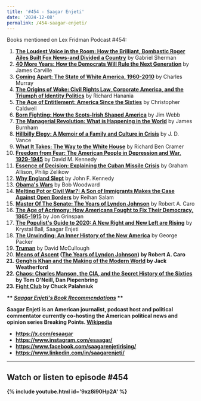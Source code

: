 ```yaml
---
title: '#454 - Saagar Enjeti'
date: '2024-12-08'
permalink: /454-saagar-enjeti/
---
```


Books mentioned on Lex Fridman Podcast #454:

1. <b><a href="https://amzn.to/4iWhzhb" target="_blank" rel="sponsored noopener noreferrer">The Loudest Voice in the Room: How the Brilliant, Bombastic Roger Ailes Built Fox News-and Divided a Country</a></b> by Gabriel Sherman
2. <b><a href="https://amzn.to/4fIGD8C" target="_blank" rel="sponsored noopener noreferrer">40 More Years: How the Democrats Will Rule the Next Generation</a></b> by James Carville
3. <b><a href="https://amzn.to/3W2DV6P" target="_blank" rel="sponsored noopener noreferrer">Coming Apart: The State of White America, 1960-2010</a></b> by Charles Murray
4. <b><a href="https://amzn.to/40cFfq9" target="_blank" rel="sponsored noopener noreferrer">The Origins of Woke: Civil Rights Law, Corporate America, and the Triumph of Identity Politics</a></b> by Richard Hanania
5. <b><a href="https://amzn.to/3DEKypw" target="_blank" rel="sponsored noopener noreferrer">The Age of Entitlement: America Since the Sixties</a></b> by Christopher Caldwell
6. <b><a href="https://amzn.to/3ZXhJMI" target="_blank" rel="sponsored noopener noreferrer">Born Fighting: How the Scots-Irish Shaped America</a></b> by Jim Webb
7. <b><a href="https://amzn.to/4gYlisU" target="_blank" rel="sponsored noopener noreferrer">The Managerial Revolution: What is Happening in the World</a></b> by James Burnham
8. <b><a href="https://amzn.to/400FT8L" target="_blank" rel="sponsored noopener noreferrer">Hillbilly Elegy: A Memoir of a Family and Culture in Crisis</a></b> by J. D. Vance
9. <b><a href="https://amzn.to/40ij1D2" target="_blank" rel="sponsored noopener noreferrer">What It Takes: The Way to the White House</a></b> by Richard Ben Cramer
10. <b><a href="https://amzn.to/4gWJxHU" target="_blank" rel="sponsored noopener noreferrer">Freedom from Fear: The American People in Depression and War, 1929-1945</a></b> by David M. Kennedy
11. <b><a href="https://amzn.to/4j2QBof" target="_blank" rel="sponsored noopener noreferrer">Essence of Decision: Explaining the Cuban Missile Crisis</a></b> by Graham Allison, Philip Zelikow
12. <b><a href="https://amzn.to/4fBMc8B" target="_blank" rel="sponsored noopener noreferrer">Why England Slept</a></b> by John F. Kennedy
13. <b><a href="https://amzn.to/4iYtsDe" target="_blank" rel="sponsored noopener noreferrer">Obama's Wars</a></b> by Bob Woodward
14. <b><a href="https://amzn.to/4iYtwms" target="_blank" rel="sponsored noopener noreferrer">Melting Pot or Civil War?: A Son of Immigrants Makes the Case Against Open Borders</a></b> by Reihan Salam
15. <b><a href="https://amzn.to/4fGtSeJ" target="_blank" rel="sponsored noopener noreferrer">Master Of The Senate: The Years of Lyndon Johnson</a></b> by Robert A. Caro
16. <b><a href="https://amzn.to/40fsKtT" target="_blank" rel="sponsored noopener noreferrer">The Age of Acrimony: How Americans Fought to Fix Their Democracy, 1865-1915</a></b> by Jon Grinspan
17. <b><a href="https://amzn.to/3W3Bz7D" target="_blank" rel="sponsored noopener noreferrer">The Populist's Guide to 2020: A New Right and New Left are Rising</a></b> by Krystal Ball, Saagar Enjeti
18. <b><a href="https://amzn.to/4j08Bzj" target="_blank" rel="sponsored noopener noreferrer">The Unwinding: An Inner History of the New America</a></b> by George Packer
19. <b><a href="https://amzn.to/4a0xbMq" target="_blank" rel="sponsored noopener noreferrer">Truman</a></b> by David McCullough
20. <b><a href="https://amzn.to/4gHoE3J" target="_blank" rel="sponsored noopener noreferrer">Means of Ascent</a> (<b><a href="https://amzn.to/4fRavj4" target="_blank" rel="sponsored noopener noreferrer">The Years of Lyndon Johnson</a>) by Robert A. Caro
21. <b><a href="https://amzn.to/3C5DD8j" target="_blank" rel="sponsored noopener noreferrer">Genghis Khan and the Making of the Modern World</a></b> by Jack Weatherford
22. <b><a href="https://amzn.to/407dCxk" target="_blank" rel="sponsored noopener noreferrer">Chaos: Charles Manson, the CIA, and the Secret History of the Sixties</a></b> by Tom O'Neill, Dan Piepenbring
23. <b><a href="https://amzn.to/4gXvgug" target="_blank" rel="sponsored noopener noreferrer">Fight Club</a></b> by Chuck Palahniuk

** *<b><a href="https://lexfridman.com/saagar-books" target="_blank">Saagar Enjeti's Book Recommendations</a></b>* **

<!--more-->

Saagar Enjeti is an American journalist, podcast host and political commentator currently co-hosting the American political news and opinion series Breaking Points. <a href="https://en.wikipedia.org/wiki/Saagar_Enjeti" target="_blank">Wikipedia</a>

- <a href="https://x.com/esaagar" target="_blank">https://x.com/esaagar</a>
- <a href="https://www.instagram.com/esaagar/" target="_blank">https://www.instagram.com/esaagar/</a>
- <a href="https://www.facebook.com/saagarenjetirising/" target="_blank">https://www.facebook.com/saagarenjetirising/</a>
- <a href="https://www.linkedin.com/in/saagarenjeti/" target="_blank">https://www.linkedin.com/in/saagarenjeti/</a>

- - - - - -

## Watch or listen to episode #454

{% include youtube.html id='9xz8i90Hp2A' %}
